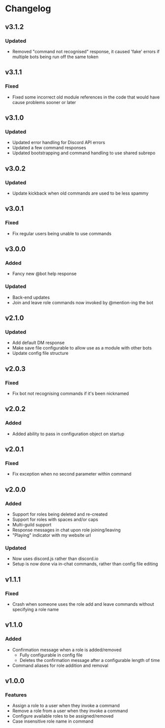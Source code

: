 # Changelog

## v3.1.2

### Updated

- Removed "command not recognised" response, it caused 'fake' errors if multiple bots being run off the same token

## v3.1.1

### Fixed

- Fixed some incorrect old module references in the code that would have cause problems sooner or later

## v3.1.0

### Updated

- Updated error handling for Discord API errors
- Updated a few command responses
- Updated bootstrapping and command handling to use shared subrepo

## v3.0.2

### Updated

- Update kickback when old commands are used to be less spammy

## v3.0.1

### Fixed

- Fix regular users being unable to use commands

## v3.0.0

### Added

- Fancy new @bot help response

### Updated
- Back-end updates
- Join and leave role commands now invoked by @mention-ing the bot

## v2.1.0

### Updated

- Add default DM response
- Make save file configurable to allow use as a module with other bots
- Update config file structure

## v2.0.3

### Fixed

- Fix bot not recognising commands if it's been nicknamed

## v2.0.2

### Added

- Added ability to pass in configuration object on startup

## v2.0.1

### Fixed
- Fix exception when no second parameter within command

## v2.0.0

### Added

- Support for roles being deleted and re-created
- Support for roles with spaces and/or caps
- Multi-guild support
- Response messages in chat upon role joining/leaving
- "Playing" indicator with my website url

### Updated

- Now uses discord.js rather than discord.io
- Setup is now done via in-chat commands, rather than config file editing

## v1.1.1

### Fixed

- Crash when someone uses the role add and leave commands without specifying a role name

## v1.1.0

### Added

- Confirmation message when a role is added/removed
	- Fully configurable in config file
	- Deletes the confirmation message after a configurable length of time
- Command aliases for role addition and removal

## v1.0.0

### Features

- Assign a role to a user when they invoke a command
- Remove a role from a user when they invoke a command
- Configure available roles to be assigned/removed
- Case insensitive role name in command
